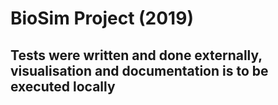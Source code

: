 # BioSim Project (2019)
## Tests were written and done externally, visualisation and documentation is to be executed locally
